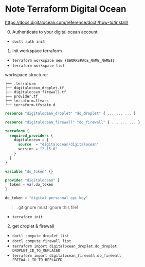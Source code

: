 # Note Terraform Digital Ocean

https://docs.digitalocean.com/reference/doctl/how-to/install/

0) Authenticate to your digital ocean account
  - `doctl auth init` 

1) Init workspace terraform
  - `terraform workspace new {$WORKSPACE_NAME_NAME$}`
  - `terraform workspace list`
  
  workspace structure:
  ```
  ├── .terraform 
  ├── digitalocean_droplet.tf
  ├── digitalocean_firewall.tf
  ├── provider.tf
  ├── terraform.tfvars
  └── terraform.tfstate.d
  ```

  ```digitalocean_droplet.tf
  resource "digitalocean_droplet" "do_droplet" { ... ... ... }
  ```

  ```digitalocean_firewall.tf
  resource "digitalocean_firewall" "do_firewall" { ... ... ... }
  ```

  ```provider.tf
  terraform {
    required_providers {
      digitalocean = {
        source  = "digitalocean/digitalocean"
        version = "2.15.0"
      }
    }
  }

  variable "do_token" {}

  provider "digitalocean" {
    token = var.do_token
  }
  ```

  ```terraform.tfvars
  do_token = "digital personnal api key"
  ```
  > .gitignore must ignore this file!

  - `terraform init`

2) get droplet & firewall
  - `doctl compute droplet list`
  - `doctl compute firewall list`
  - `terraform import digitalocean_droplet.do_droplet DROPLET_ID_TO_REPLACED`
  - `terraform import digitalocean_firewall.do_firewall FRIEWALL_ID_TO_REPLACED`
